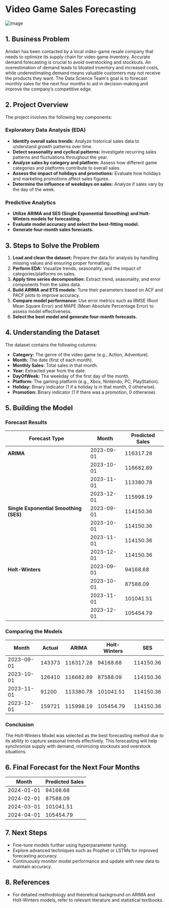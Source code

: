 # Video Game Sales Forecasting

![image](https://github.com/user-attachments/assets/65c0fda2-5ead-431a-b7fd-234fa46a35cb)

## 1. Business Problem
Amdari has been contacted by a local video-game resale company that needs to optimize its supply chain for video game inventory. Accurate demand forecasting is crucial to avoid overstocking and stockouts. An overestimation of demand leads to bloated inventory and increased costs, while underestimating demand means valuable customers may not receive the products they want. The Data Science Team's goal is to forecast monthly sales for the next four months to aid in decision-making and improve the company’s competitive edge.

## 2. Project Overview
The project involves the following key components:

### Exploratory Data Analysis (EDA)
- **Identify overall sales trends:** Analyze historical sales data to understand growth patterns over time.
- **Detect seasonality and cyclical patterns:** Investigate recurring sales patterns and fluctuations throughout the year.
- **Analyze sales by category and platform:** Assess how different game categories and platforms contribute to overall sales.
- **Assess the impact of holidays and promotions:** Evaluate how holidays and marketing promotions affect sales figures.
- **Determine the influence of weekdays on sales:** Analyze if sales vary by the day of the week.

### Predictive Analytics
- **Utilize ARIMA and SES (Single Exponential Smoothing) and Holt-Winters models for forecasting.**
- **Evaluate model accuracy and select the best-fitting model.**
- **Generate four-month sales forecasts.**

## 3. Steps to Solve the Problem
1. **Load and clean the dataset:** Prepare the data for analysis by handling missing values and ensuring proper formatting.
2. **Perform EDA:** Visualize trends, seasonality, and the impact of categories/platforms on sales.
3. **Apply time series decomposition:** Extract trend, seasonality, and error components from the sales data.
4. **Build ARIMA and ETS models:** Tune their parameters based on ACF and PACF plots to improve accuracy.
5. **Compare model performance:** Use error metrics such as RMSE (Root Mean Square Error) and MAPE (Mean Absolute Percentage Error) to assess model effectiveness.
6. **Select the best model and generate four-month forecasts.**

## 4. Understanding the Dataset
The dataset contains the following columns:
- **Category:** The genre of the video game (e.g., Action, Adventure).
- **Month:** The date (first of each month).
- **Monthly Sales:** Total sales in that month.
- **Year:** Extracted year from the date.
- **DayOfWeek:** The weekday of the first day of the month.
- **Platform:** The gaming platform (e.g., Xbox, Nintendo, PC, PlayStation).
- **Holiday:** Binary indicator (1 if a holiday is in that month, 0 otherwise).
- **Promotion:** Binary indicator (1 if there was a promotion, 0 otherwise).

## 5. Building the Model

### Forecast Results

| Forecast Type         | Month       | Predicted Sales |
|-----------------------|-------------|------------------|
| **ARIMA**             | 2023-09-01  | 116317.28        |
|                       | 2023-10-01  | 116682.89        |
|                       | 2023-11-01  | 113380.78        |
|                       | 2023-12-01  | 115998.19        |
| **Single Exponential Smoothing (SES)** | 2023-09-01  | 114150.36        |
|                       | 2023-10-01  | 114150.36        |
|                       | 2023-11-01  | 114150.36        |
|                       | 2023-12-01  | 114150.36        |
| **Holt-Winters**      | 2023-09-01  | 94168.68         |
|                       | 2023-10-01  | 87588.09         |
|                       | 2023-11-01  | 101041.51        |
|                       | 2023-12-01  | 105454.79        |

### Comparing the Models
| Month       | Actual  | ARIMA         | Holt-Winters  | SES          |
|-------------|---------|---------------|----------------|--------------|
| 2023-09-01  | 143373  | 116317.28     | 94168.68       | 114150.36    |
| 2023-10-01  | 126410  | 116682.89     | 87588.09       | 114150.36    |
| 2023-11-01  | 91200   | 113380.78     | 101041.51      | 114150.36    |
| 2023-12-01  | 159721  | 115998.19     | 105454.79      | 114150.36    |

### Conclusion
The Holt-Winters Model was selected as the best forecasting method due to its ability to capture seasonal trends effectively. This forecasting will help synchronize supply with demand, minimizing stockouts and overstock situations.

## 6. Final Forecast for the Next Four Months

| Month       | Predicted Sales |
|-------------|------------------|
| 2024-01-01  | 94168.68         |
| 2024-02-01  | 87588.09         |
| 2024-03-01  | 101041.51        |
| 2024-04-01  | 105454.79        |

## 7. Next Steps
- Fine-tune models further using hyperparameter tuning.
- Explore advanced techniques such as Prophet or LSTMs for improved forecasting accuracy.
- Continuously monitor model performance and update with new data to maintain accuracy.

## 8. References
- For detailed methodology and theoretical background on ARIMA and Holt-Winters models, refer to relevant literature and statistical textbooks.
